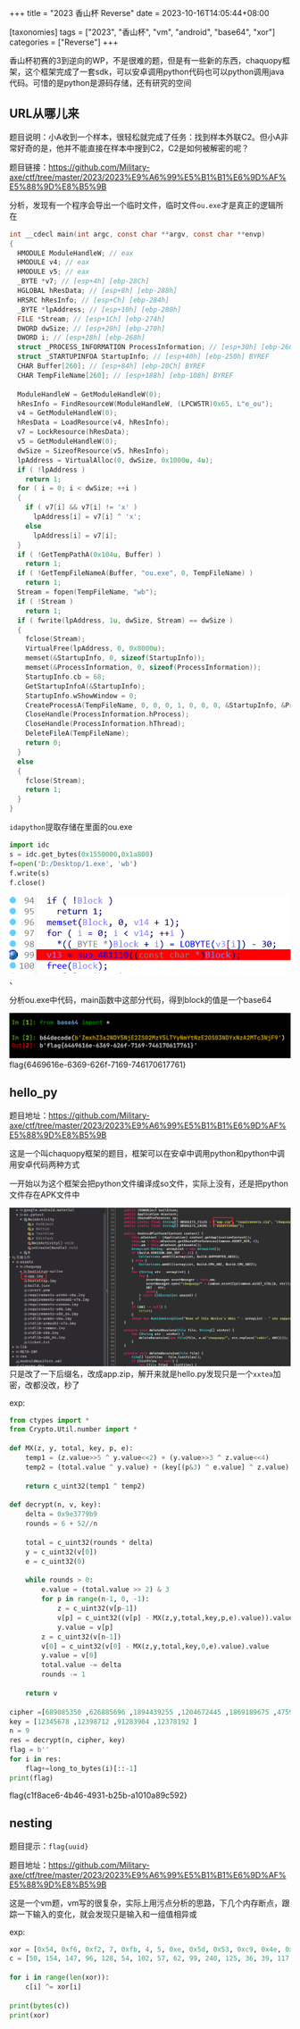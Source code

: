 +++
title = "2023 香山杯 Reverse"
date = 2023-10-16T14:05:44+08:00

[taxonomies]
tags = ["2023", "香山杯", "vm", "android", "base64", "xor"]
categories = ["Reverse"]
+++

香山杯初赛的3到逆向的WP，不是很难的题，但是有一些新的东西，chaquopy框架，这个框架完成了一套sdk，可以安卓调用python代码也可以python调用java代码。可惜的是python是源码存储，还有研究的空间

<!-- more -->

## URL从哪儿来

题目说明：小A收到一个样本，很轻松就完成了任务：找到样本外联C2。但小A非常好奇的是，他并不能直接在样本中搜到C2，C2是如何被解密的呢？

题目链接：https://github.com/Military-axe/ctf/tree/master/2023/2023%E9%A6%99%E5%B1%B1%E6%9D%AF%E5%88%9D%E8%B5%9B

分析，发现有一个程序会导出一个临时文件，临时文件`ou.exe`才是真正的逻辑所在

```c
int __cdecl main(int argc, const char **argv, const char **envp)
{
  HMODULE ModuleHandleW; // eax
  HMODULE v4; // eax
  HMODULE v5; // eax
  _BYTE *v7; // [esp+4h] [ebp-28Ch]
  HGLOBAL hResData; // [esp+8h] [ebp-288h]
  HRSRC hResInfo; // [esp+Ch] [ebp-284h]
  _BYTE *lpAddress; // [esp+10h] [ebp-280h]
  FILE *Stream; // [esp+1Ch] [ebp-274h]
  DWORD dwSize; // [esp+20h] [ebp-270h]
  DWORD i; // [esp+28h] [ebp-268h]
  struct _PROCESS_INFORMATION ProcessInformation; // [esp+30h] [ebp-260h] BYREF
  struct _STARTUPINFOA StartupInfo; // [esp+40h] [ebp-250h] BYREF
  CHAR Buffer[260]; // [esp+84h] [ebp-20Ch] BYREF
  CHAR TempFileName[260]; // [esp+188h] [ebp-108h] BYREF

  ModuleHandleW = GetModuleHandleW(0);
  hResInfo = FindResourceW(ModuleHandleW, (LPCWSTR)0x65, L"e_ou");
  v4 = GetModuleHandleW(0);
  hResData = LoadResource(v4, hResInfo);
  v7 = LockResource(hResData);
  v5 = GetModuleHandleW(0);
  dwSize = SizeofResource(v5, hResInfo);
  lpAddress = VirtualAlloc(0, dwSize, 0x1000u, 4u);
  if ( !lpAddress )
    return 1;
  for ( i = 0; i < dwSize; ++i )
  {
    if ( v7[i] && v7[i] != 'x' )
      lpAddress[i] = v7[i] ^ 'x';
    else
      lpAddress[i] = v7[i];
  }
  if ( !GetTempPathA(0x104u, Buffer) )
    return 1;
  if ( !GetTempFileNameA(Buffer, "ou.exe", 0, TempFileName) )
    return 1;
  Stream = fopen(TempFileName, "wb");
  if ( !Stream )
    return 1;
  if ( fwrite(lpAddress, 1u, dwSize, Stream) == dwSize )
  {
    fclose(Stream);
    VirtualFree(lpAddress, 0, 0x8000u);
    memset(&StartupInfo, 0, sizeof(StartupInfo));
    memset(&ProcessInformation, 0, sizeof(ProcessInformation));
    StartupInfo.cb = 68;
    GetStartupInfoA(&StartupInfo);
    StartupInfo.wShowWindow = 0;
    CreateProcessA(TempFileName, 0, 0, 0, 1, 0, 0, 0, &StartupInfo, &ProcessInformation);
    CloseHandle(ProcessInformation.hProcess);
    CloseHandle(ProcessInformation.hThread);
    DeleteFileA(TempFileName);
    return 0;
  }
  else
  {
    fclose(Stream);
    return 1;
  }
}
```

`idapython`提取存储在里面的ou.exe

```python
import idc 
s = idc.get_bytes(0x1550000,0x1a800) 
f=open('D:/Desktop/1.exe', 'wb') 
f.write(s) 
f.close()
```

![img](https://raw.githubusercontent.com/Military-axe/imgtable/main/202310161345760.png)、

分析ou.exe中代码，main函数中这部分代码，得到block的值是一个base64

![img](https://raw.githubusercontent.com/Military-axe/imgtable/main/202310161346427.png)flag{6469616e-6369-626f-7169-746170617761}

## hello_py

题目地址：https://github.com/Military-axe/ctf/tree/master/2023/2023%E9%A6%99%E5%B1%B1%E6%9D%AF%E5%88%9D%E8%B5%9B

这是一个叫chaquopy框架的题目，框架可以在安卓中调用python和python中调用安卓代码两种方式

一开始以为这个框架会把python文件编译成so文件，实际上没有，还是把python文件存在APK文件中

![img](https://raw.githubusercontent.com/Military-axe/imgtable/main/202310161346581.png)只是改了一下后缀名，改成app.zip，解开来就是hello.py发现只是一个`xxtea`加密，改都没改，秒了

 exp:

```python
from ctypes import *
from Crypto.Util.number import *

def MX(z, y, total, key, p, e):
    temp1 = (z.value>>5 ^ y.value<<2) + (y.value>>3 ^ z.value<<4)
    temp2 = (total.value ^ y.value) + (key[(p&3) ^ e.value] ^ z.value)
    
    return c_uint32(temp1 ^ temp2)

def decrypt(n, v, key):
    delta = 0x9e3779b9
    rounds = 6 + 52//n 
    
    total = c_uint32(rounds * delta)
    y = c_uint32(v[0])
    e = c_uint32(0)

    while rounds > 0:
        e.value = (total.value >> 2) & 3
        for p in range(n-1, 0, -1):
            z = c_uint32(v[p-1])
            v[p] = c_uint32((v[p] - MX(z,y,total,key,p,e).value)).value
            y.value = v[p]
        z = c_uint32(v[n-1])  
        v[0] = c_uint32(v[0] - MX(z,y,total,key,0,e).value).value
        y.value = v[0]  
        total.value -= delta
        rounds -= 1

    return v 

cipher =[689085350 ,626885696 ,1894439255 ,1204672445 ,1869189675 ,475967424 ,1932042439 ,1280104741 ,2808893494 ]
key = [12345678 ,12398712 ,91283904 ,12378192 ]
n = 9
res = decrypt(n, cipher, key)
flag = b''
for i in res:
    flag+=long_to_bytes(i)[::-1]
print(flag)
```

flag{c1f8ace6-4b46-4931-b25b-a1010a89c592}

## nesting

题目提示：`flag{uuid}`

题目地址：https://github.com/Military-axe/ctf/tree/master/2023/2023%E9%A6%99%E5%B1%B1%E6%9D%AF%E5%88%9D%E8%B5%9B

这是一个vm题，vm写的很复杂，实际上用污点分析的思路，下几个内存断点，跟踪一下输入的变化，就会发现只是输入和一组值相异或

exp:

```python
xor = [0x54, 0xf6, 0xf2, 7, 0xfb, 4, 5, 0xe, 0x5d, 0x53, 0xc9, 0x4e, 0x46, 0xa, 0x13, 0x1, 0x3, 0x38, 0xa0, 0xbb, 0xc7, 0x44, 0xfa, 0xbc, 0x3, 0x44, 0x2c, 0x9a, 0x6d, 0x98, 0x35, 0x4f, 0x4a, 0x10, 0xc4, 0x17, 0x9, 0x61, 0x6, 0xe1, 0x8d, 0x75]
c = [50, 154, 147, 96, 128, 54, 102, 57, 62, 99, 240, 125, 36, 39, 117, 55, 55, 0, 141, 138, 246, 33, 158, 145, 98, 115, 29, 172, 64, 175, 5, 126, 43, 114, 252, 116, 104, 0, 103, 135, 232, 8]

for i in range(len(xor)):
    c[i] ^= xor[i]

print(bytes(c))
print(xor)
```
